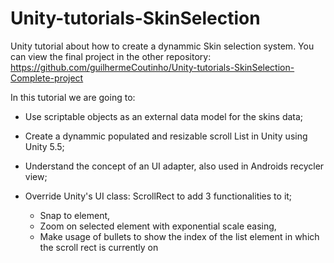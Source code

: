 # Unity-tutorials-SkinSelection

Unity tutorial about how to create a dynammic Skin selection system. 
You can view the final project in the other repository:
https://github.com/guilhermeCoutinho/Unity-tutorials-SkinSelection-Complete-project

In this tutorial we are going to:
  
  - Use scriptable objects as an external data model for the skins data;
  
  - Create a dynammic populated and resizable scroll List in Unity using Unity 5.5;
  
  - Understand the concept of an UI adapter, also used in Androids recycler view;
  
  - Override Unity's UI class: ScrollRect to add 3 functionalities to it;
    - Snap to element,
    - Zoom on selected element with exponential scale easing,
    - Make usage of bullets to show the index of the list element in which the scroll rect is currently on
